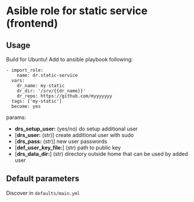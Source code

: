 # Asible role for static service (frontend)

## Usage

Build for Ubuntu!
Add to ansible playbook following:

    - import_role:
        name: dr.static-service
      vars:
        dr_name: my-static
        dr_dir: '/srv/{{dr_name}}'
        dr_repo: https://github.com/myyyyyyy
      tags: ['my-static']
      become: yes

params:

- **drs_setup_user:** (yes/no) do setup additional user
- [**drs_user:** (str)] create additional user with sudo
- [**drs_pass:** (str)] new user passwords
- [**def_user_key_file:**] (str) path to public key
- [**drs_data_dir:**] (str) directory outside home that can be used by added user

## Default parameters

Discover in `defaults/main.yml`
